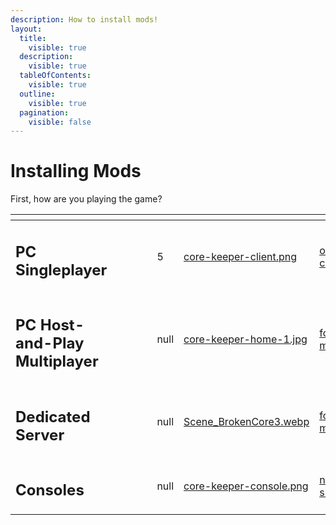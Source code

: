 ```yaml
---
description: How to install mods!
layout:
  title:
    visible: true
  description:
    visible: true
  tableOfContents:
    visible: true
  outline:
    visible: true
  pagination:
    visible: false
---
```


# Installing Mods

First, how are you playing the game?

<table data-card-size="large" data-view="cards" data-full-width="true"><thead><tr><th></th><th data-type="content-ref"></th><th data-type="content-ref"></th><th data-hidden></th><th data-hidden></th><th data-hidden data-type="rating" data-max="5"></th><th data-hidden data-card-cover data-type="files"></th><th data-hidden data-card-target data-type="content-ref"></th></tr></thead><tbody><tr><td><h2>PC Singleplayer</h2></td><td></td><td></td><td></td><td></td><td>5</td><td><a href="../../.gitbook/assets/core-keeper-client.png">core-keeper-client.png</a></td><td><a href="on-game-clients.md">on-game-clients.md</a></td></tr><tr><td><h2>PC Host-and-Play Multiplayer</h2></td><td></td><td></td><td></td><td></td><td>null</td><td><a href="../../.gitbook/assets/core-keeper-home-1.jpg">core-keeper-home-1.jpg</a></td><td><a href="for-multiplayer.md">for-multiplayer.md</a></td></tr><tr><td><h2>Dedicated Server</h2></td><td></td><td></td><td></td><td></td><td>null</td><td><a href="../../.gitbook/assets/Scene_BrokenCore3.webp">Scene_BrokenCore3.webp</a></td><td><a href="for-multiplayer.md">for-multiplayer.md</a></td></tr><tr><td><h2>Consoles</h2></td><td></td><td></td><td></td><td></td><td>null</td><td><a href="../../.gitbook/assets/core-keeper-console.png">core-keeper-console.png</a></td><td><a href="no-console-support.md">no-console-support.md</a></td></tr></tbody></table>
